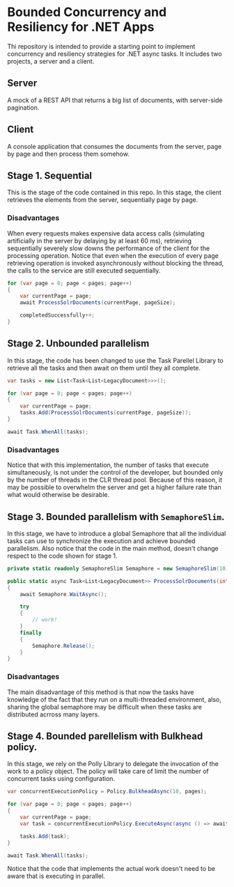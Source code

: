 # Bounded Concurrency and Resiliency for .NET Apps

Thi repository is intended to provide a starting point to implement concurrency and resiliency strategies for .NET async tasks. 
It includes two projects, a server and a client.

## Server
A mock of a REST API that returns a big list of documents, with server-side pagination.

## Client
A console application that consumes the documents from the server, page by page and then process them somehow.

## Stage 1. Sequential
This is the stage of the code contained in this repo. In this stage, the client retrieves the elements from the server, sequentially page by page. 

### Disadvantages
When every requests makes expensive data access calls (simulating artificially in the server by delaying by at least 60 ms), retrieving sequentially severely slow downs the performance of the client for the processing operation. Notice that even when the execution of every page retrieving operation is invoked asynchronously without blocking the thread, the calls to the service are still executed sequentially.

```csharp
for (var page = 0; page < pages; page++)
{
    var currentPage = page;
    await ProcessSolrDocuments(currentPage, pageSize);

    completedSuccessfully++;
}
```

## Stage 2. Unbounded parallelism
In this stage, the code has been changed to use the Task Parellel Library to retrieve all the tasks and then await on them until they all complete.
```csharp
var tasks = new List<Task<List<LegacyDocument>>>();

for (var page = 0; page < pages; page++)
{
    var currentPage = page;
    tasks.Add(ProcessSolrDocuments(currentPage, pageSize));
}

await Task.WhenAll(tasks);
```
### Disadvantages
Notice that with this implementation, the number of tasks that execute simultaneously, is not under the control of the developer, but bounded only by the number of threads in the CLR thread pool. Because of this reason, it may be possible to overwhelm the server and get a higher failure rate than what would otherwise be desirable.

## Stage 3. Bounded parallelism with `SemaphoreSlim`.
In this stage, we have to introduce a global Semaphore that all the individual tasks can use to synchronize the execution and achieve bounded parallelism. Also notice that the code in the main method, doesn't change respect to the code shown for stage 1.

```csharp
private static readonly SemaphoreSlim Semaphore = new SemaphoreSlim(10);

public static async Task<List<LegacyDocument>> ProcessSolrDocuments(int page, int pageSize)
{
    await Semaphore.WaitAsync();

    try
    {
        // work!
    }
    finally
    {
        Semaphore.Release();
    }
}
```

### Disadvantages
The main disadvantage of this method is that now the tasks have knowledge of the fact that they run on a multi-threaded environment, also, sharing the global semaphore may be difficult when these tasks are distributed acrross many layers.

## Stage 4. Bounded parellelism with Bulkhead policy.
In this stage, we rely on the Polly Library to delegate the invocation of the work to a policy object. The policy will take care of limit the number of concurrent tasks using configuration.

```csharp
var concurrentExecutionPolicy = Policy.BulkheadAsync(10, pages);

for (var page = 0; page < pages; page++)
{
    var currentPage = page;
    var task = concurrentExecutionPolicy.ExecuteAsync(async () => await ProcessSolrDocuments(currentPage, pageSize));

    tasks.Add(task);
}

await Task.WhenAll(tasks);
```

Notice that the code that implements the actual work doesn't need to be aware that is executing in parallel.



